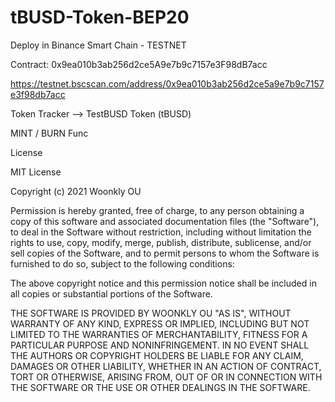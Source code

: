 # tBUSD-Token-BEP20


Deploy in Binance Smart Chain - TESTNET


Contract: 0x9ea010b3ab256d2ce5A9e7b9c7157e3F98dB7acc


https://testnet.bscscan.com/address/0x9ea010b3ab256d2ce5a9e7b9c7157e3f98db7acc

Token Tracker --> TestBUSD Token (tBUSD)


MINT / BURN Func


License

MIT License

Copyright (c) 2021 Woonkly OU

Permission is hereby granted, free of charge, to any person obtaining a copy of this software and associated documentation files (the "Software"), to deal in the Software without restriction, including without limitation the rights to use, copy, modify, merge, publish, distribute, sublicense, and/or sell copies of the Software, and to permit persons to whom the Software is furnished to do so, subject to the following conditions:

The above copyright notice and this permission notice shall be included in all copies or substantial portions of the Software.

THE SOFTWARE IS PROVIDED BY WOONKLY OU "AS IS", WITHOUT WARRANTY OF ANY KIND, EXPRESS OR IMPLIED, INCLUDING BUT NOT LIMITED TO THE WARRANTIES OF MERCHANTABILITY, FITNESS FOR A PARTICULAR PURPOSE AND NONINFRINGEMENT. IN NO EVENT SHALL THE AUTHORS OR COPYRIGHT HOLDERS BE LIABLE FOR ANY CLAIM, DAMAGES OR OTHER LIABILITY, WHETHER IN AN ACTION OF CONTRACT, TORT OR OTHERWISE, ARISING FROM, OUT OF OR IN CONNECTION WITH THE SOFTWARE OR THE USE OR OTHER DEALINGS IN THE SOFTWARE.
